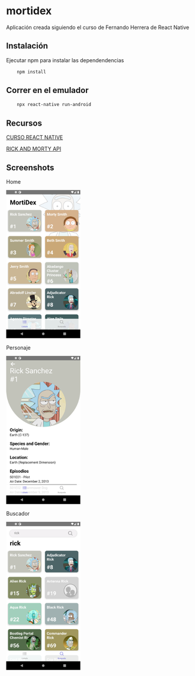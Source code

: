 # mortidex

Aplicación creada siguiendo el curso de Fernando Herrera de React Native

## Instalación

Ejecutar npm para instalar las dependendencias

```bash
    npm install
```

## Correr en el emulador

```bash
    npx react-native run-android
```

## Recursos
[CURSO REACT NATIVE](https://www.udemy.com/course/react-native-fh)

[RICK AND MORTY API](https://rickandmortyapi.com/)

## Screenshots
Home

<img src="/screenshots/home.png" alt="Home de la aplicacion" width="200"/>

Personaje

<img src="/screenshots/character.png" alt="Pantalla de personaje" width="200"/>

Buscador

<img src="/screenshots/search.png" alt="Pantalla de busqueda" width="200"/>